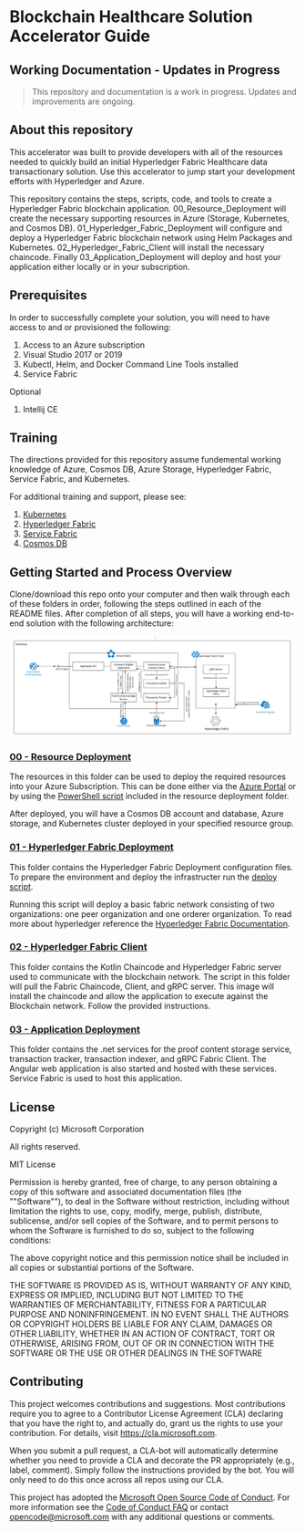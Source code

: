 # Blockchain Healthcare Solution Accelerator Guide

## Working Documentation - Updates in Progress
> This repository and documentation is a work in progress. Updates and improvements are ongoing.

## About this repository
This accelerator was built to provide developers with all of the resources needed to quickly build an initial Hyperledger Fabric Healthcare data transactionary solution. Use this accelerator to jump start your development efforts with Hyperledger and Azure.

This repository contains the steps, scripts, code, and tools to create a Hyperledger Fabric blockchain application. 00_Resource_Deployment will create the necessary supporting resources in Azure (Storage, Kubernetes, and Cosmos DB). 01_Hyperledger_Fabric_Deployment will configure and deploy a Hyperledger Fabric blockchain network using Helm Packages and Kubernetes. 02_Hyperledger_Fabric_Client will install the necessary chaincode. Finally 03_Application_Deployment will deploy and host your application either locally or in your subscription.

## Prerequisites
In order to successfully complete your solution, you will need to have access to and or provisioned the following:
1. Access to an Azure subscription
2. Visual Studio 2017 or 2019
3. Kubectl, Helm, and Docker Command Line Tools installed
4. Service Fabric

Optional
1. Intellij CE

## Training
The directions provided for this repository assume fundemental working knowledge of Azure, Cosmos DB, Azure Storage, Hyperledger Fabric, Service Fabric, and Kubernetes.  

For additional training and support, please see:
 1. [Kubernetes](https://kubernetes.io/)
 2. [Hyperledger Fabric](https://hyperledger-fabric.readthedocs.io/en/release-1.4/)
 3. [Service Fabric](https://azure.microsoft.com/en-us/services/service-fabric/)
 4. [Cosmos DB](https://docs.microsoft.com/en-us/azure/cosmos-db/introduction)

## Getting Started and Process Overview
Clone/download this repo onto your computer and then walk through each of these folders in order, following the steps outlined in each of the README files.  After completion of all steps, you will have a working end-to-end solution with the following architecture:

![Microservices Architecture](references/architecture.jpg)


### [00 - Resource Deployment](./00%20-%20Resource%20Deployment)
The resources in this folder can be used to deploy the required resources into your Azure Subscription. This can be done either via the [Azure Portal](https://portal.azure.com) or by using the [PowerShell script](./00_Resource_Deployment/deploy.ps1) included in the resource deployment folder.

After deployed, you will have a Cosmos DB account and database, Azure storage, and Kubernetes cluster deployed in your specified resource group.

### [01 - Hyperledger Fabric Deployment](./01_Hyperledger_Fabric_Deployment)
This folder contains the Hyperledger Fabric Deployment configuration files. To prepare the environment and deploy the infrastructer run the [deploy script](./01_Hyperledger_Fabric_Deployment/deploy.ps1).

Running this script will deploy a basic fabric network consisting of two organizations: one peer organization and one orderer organization. To read more about hyperledger reference the [Hyperledger Fabric Documentation](https://hyperledger-fabric.readthedocs.io/en/release-1.4/).

### [02 - Hyperledger Fabric Client](./02_Hyperledger_Fabric_Client)
This folder contains the Kotlin Chaincode and Hyperledger Fabric server used to communicate with the blockchain network. The script in this folder will pull the Fabric Chaincode, Client, and gRPC server. This image will install the chaincode and allow the application to execute against the Blockchain network. Follow the provided instructions.

### [03 - Application Deployment](./03_Application_Deployment)
This folder contains the .net services for the proof content storage service, transaction tracker, transaction indexer, and gRPC Fabric Client. The Angular web application is also started and hosted with these services. Service Fabric is used to host this application.

## License
Copyright (c) Microsoft Corporation

All rights reserved.

MIT License

Permission is hereby granted, free of charge, to any person obtaining a copy of this software and associated documentation files (the ""Software""), to deal in the Software without restriction, including without limitation the rights to use, copy, modify, merge, publish, distribute, sublicense, and/or sell copies of the Software, and to permit persons to whom the Software is furnished to do so, subject to the following conditions:

The above copyright notice and this permission notice shall be included in all copies or substantial portions of the Software.

THE SOFTWARE IS PROVIDED AS IS, WITHOUT WARRANTY OF ANY KIND, EXPRESS OR IMPLIED, INCLUDING BUT NOT LIMITED TO THE WARRANTIES OF MERCHANTABILITY, FITNESS FOR A PARTICULAR PURPOSE AND NONINFRINGEMENT. IN NO EVENT SHALL THE AUTHORS OR COPYRIGHT HOLDERS BE LIABLE FOR ANY CLAIM, DAMAGES OR OTHER LIABILITY, WHETHER IN AN ACTION OF CONTRACT, TORT OR OTHERWISE, ARISING FROM, OUT OF OR IN CONNECTION WITH THE SOFTWARE OR THE USE OR OTHER DEALINGS IN THE SOFTWARE

## Contributing

This project welcomes contributions and suggestions.  Most contributions require you to agree to a
Contributor License Agreement (CLA) declaring that you have the right to, and actually do, grant us
the rights to use your contribution. For details, visit https://cla.microsoft.com.

When you submit a pull request, a CLA-bot will automatically determine whether you need to provide
a CLA and decorate the PR appropriately (e.g., label, comment). Simply follow the instructions
provided by the bot. You will only need to do this once across all repos using our CLA.

This project has adopted the [Microsoft Open Source Code of Conduct](https://opensource.microsoft.com/codeofconduct/).
For more information see the [Code of Conduct FAQ](https://opensource.microsoft.com/codeofconduct/faq/) or
contact [opencode@microsoft.com](mailto:opencode@microsoft.com) with any additional questions or comments.

